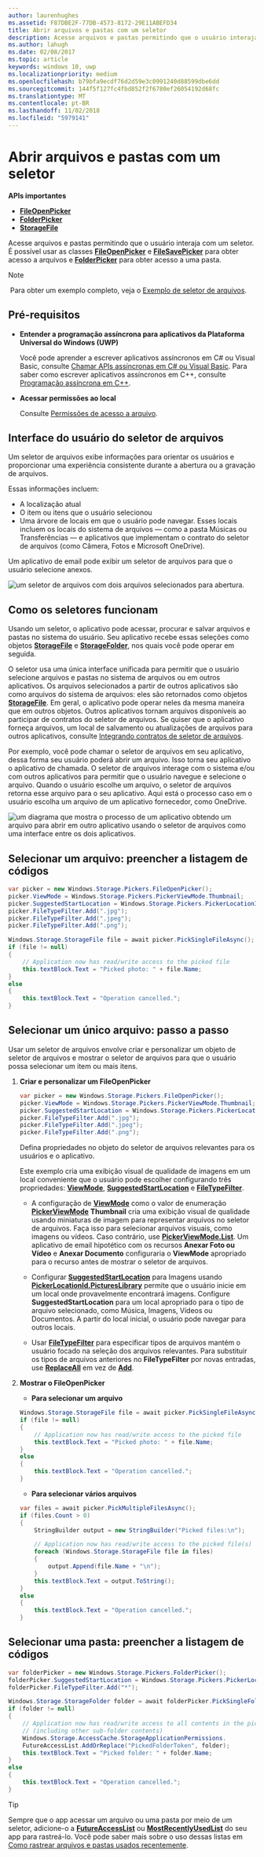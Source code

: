 ```yaml
---
author: laurenhughes
ms.assetid: F87DBE2F-77DB-4573-8172-29E11ABEFD34
title: Abrir arquivos e pastas com um seletor
description: Acesse arquivos e pastas permitindo que o usuário interaja com um seletor. Você pode usar as classes FileOpenPicker e FileSavePicker para obter acesso a arquivos e FolderPicker para obter acesso a uma pasta.
ms.author: lahugh
ms.date: 02/08/2017
ms.topic: article
keywords: windows 10, uwp
ms.localizationpriority: medium
ms.openlocfilehash: b79bfa9ecdf76d2d59e3c0991240d88599dbe6dd
ms.sourcegitcommit: 144f5f127fc4fbd852f2f6780ef26054192d68fc
ms.translationtype: MT
ms.contentlocale: pt-BR
ms.lasthandoff: 11/02/2018
ms.locfileid: "5979141"
---
```

# <a name="open-files-and-folders-with-a-picker"></a>Abrir arquivos e pastas com um seletor

**APIs importantes**

-   [**FileOpenPicker**](https://msdn.microsoft.com/library/windows/apps/br207847)
-   [**FolderPicker**](https://msdn.microsoft.com/library/windows/apps/br207881)
-   [**StorageFile**](https://msdn.microsoft.com/library/windows/apps/br227171)

Acesse arquivos e pastas permitindo que o usuário interaja com um seletor. É possível usar as classes [**FileOpenPicker**](https://msdn.microsoft.com/library/windows/apps/br207847) e [**FileSavePicker**](https://msdn.microsoft.com/library/windows/apps/br207871) para obter acesso a arquivos e [**FolderPicker**](https://msdn.microsoft.com/library/windows/apps/br207881) para obter acesso a uma pasta.

> [!NOTE]
> Para obter um exemplo completo, veja o [Exemplo de seletor de arquivos](http://go.microsoft.com/fwlink/p/?linkid=619994).

## <a name="prerequisites"></a>Pré-requisitos


-   **Entender a programação assíncrona para aplicativos da Plataforma Universal do Windows (UWP)**

    Você pode aprender a escrever aplicativos assíncronos em C# ou Visual Basic, consulte [Chamar APIs assíncronas em C# ou Visual Basic](https://msdn.microsoft.com/library/windows/apps/mt187337). Para saber como escrever aplicativos assíncronos em C++, consulte [Programação assíncrona em C++](https://msdn.microsoft.com/library/windows/apps/mt187334).

-   **Acessar permissões ao local**

    Consulte [Permissões de acesso a arquivo](file-access-permissions.md).

## <a name="file-picker-ui"></a>Interface do usuário do seletor de arquivos


Um seletor de arquivos exibe informações para orientar os usuários e proporcionar uma experiência consistente durante a abertura ou a gravação de arquivos.

Essas informações incluem:

-   A localização atual
-   O item ou itens que o usuário selecionou
-   Uma árvore de locais em que o usuário pode navegar. Esses locais incluem os locais do sistema de arquivos — como a pasta Músicas ou Transferências — e aplicativos que implementam o contrato do seletor de arquivos (como Câmera, Fotos e Microsoft OneDrive).

Um aplicativo de email pode exibir um seletor de arquivos para que o usuário selecione anexos.

![um seletor de arquivos com dois arquivos selecionados para abertura.](images/picker-multifile-600px.png)

## <a name="how-pickers-work"></a>Como os seletores funcionam


Usando um seletor, o aplicativo pode acessar, procurar e salvar arquivos e pastas no sistema do usuário. Seu aplicativo recebe essas seleções como objetos [**StorageFile**](https://msdn.microsoft.com/library/windows/apps/br227171) e [**StorageFolder**](https://msdn.microsoft.com/library/windows/apps/br227230), nos quais você pode operar em seguida.

O seletor usa uma única interface unificada para permitir que o usuário selecione arquivos e pastas no sistema de arquivos ou em outros aplicativos. Os arquivos selecionados a partir de outros aplicativos são como arquivos do sistema de arquivos: eles são retornados como objetos [**StorageFile**](https://msdn.microsoft.com/library/windows/apps/br227171). Em geral, o aplicativo pode operar neles da mesma maneira que em outros objetos. Outros aplicativos tornam arquivos disponíveis ao participar de contratos do seletor de arquivos. Se quiser que o aplicativo forneça arquivos, um local de salvamento ou atualizações de arquivos para outros aplicativos, consulte [Integrando contratos de seletor de arquivos](https://msdn.microsoft.com/library/windows/apps/hh465192).

Por exemplo, você pode chamar o seletor de arquivos em seu aplicativo, dessa forma seu usuário poderá abrir um arquivo. Isso torna seu aplicativo o aplicativo de chamada. O seletor de arquivos interage com o sistema e/ou com outros aplicativos para permitir que o usuário navegue e selecione o arquivo. Quando o usuário escolhe um arquivo, o seletor de arquivos retorna esse arquivo para o seu aplicativo. Aqui está o processo caso em o usuário escolha um arquivo de um aplicativo fornecedor, como OneDrive.

![um diagrama que mostra o processo de um aplicativo obtendo um arquivo para abrir em outro aplicativo usando o seletor de arquivos como uma interface entre os dois aplicativos.](images/app-to-app-diagram-600px.png)

## <a name="pick-a-single-file-complete-code-listing"></a>Selecionar um arquivo: preencher a listagem de códigos


```cs
var picker = new Windows.Storage.Pickers.FileOpenPicker();
picker.ViewMode = Windows.Storage.Pickers.PickerViewMode.Thumbnail;
picker.SuggestedStartLocation = Windows.Storage.Pickers.PickerLocationId.PicturesLibrary;
picker.FileTypeFilter.Add(".jpg");
picker.FileTypeFilter.Add(".jpeg");
picker.FileTypeFilter.Add(".png");

Windows.Storage.StorageFile file = await picker.PickSingleFileAsync();
if (file != null)
{
    // Application now has read/write access to the picked file
    this.textBlock.Text = "Picked photo: " + file.Name;
}
else
{
    this.textBlock.Text = "Operation cancelled.";
}
```

## <a name="pick-a-single-file-step-by-step"></a>Selecionar um único arquivo: passo a passo


Usar um seletor de arquivos envolve criar e personalizar um objeto de seletor de arquivos e mostrar o seletor de arquivos para que o usuário possa selecionar um item ou mais itens.

1.  **Criar e personalizar um FileOpenPicker**

    ```cs
    var picker = new Windows.Storage.Pickers.FileOpenPicker();
    picker.ViewMode = Windows.Storage.Pickers.PickerViewMode.Thumbnail;
    picker.SuggestedStartLocation = Windows.Storage.Pickers.PickerLocationId.PicturesLibrary;
    picker.FileTypeFilter.Add(".jpg");
    picker.FileTypeFilter.Add(".jpeg");
    picker.FileTypeFilter.Add(".png");
    ```
    Defina propriedades no objeto do seletor de arquivos relevantes para os usuários e o aplicativo.

    Este exemplo cria uma exibição visual de qualidade de imagens em um local conveniente que o usuário pode escolher configurando três propriedades: [**ViewMode**](https://msdn.microsoft.com/library/windows/apps/br207855), [**SuggestedStartLocation**](https://msdn.microsoft.com/library/windows/apps/br207854) e [**FileTypeFilter**](https://msdn.microsoft.com/library/windows/apps/br207850).

    -   A configuração de [**ViewMode**](https://msdn.microsoft.com/library/windows/apps/br207855) como o valor de enumeração [**PickerViewMode**](https://msdn.microsoft.com/library/windows/apps/xaml/windows.storage.pickers.pickerviewmode.aspx#thumbnail) **Thumbnail** cria uma exibição visual de qualidade usando miniaturas de imagem para representar arquivos no seletor de arquivos. Faça isso para selecionar arquivos visuais, como imagens ou vídeos. Caso contrário, use [**PickerViewMode.List**](https://msdn.microsoft.com/library/windows/apps/xaml/windows.storage.pickers.pickerviewmode.aspx#list). Um aplicativo de email hipotético com os recursos **Anexar Foto ou Vídeo** e **Anexar Documento** configuraria o **ViewMode** apropriado para o recurso antes de mostrar o seletor de arquivos.

    -   Configurar [**SuggestedStartLocation**](https://msdn.microsoft.com/library/windows/apps/br207854) para Imagens usando [**PickerLocationId.PicturesLibrary**](https://msdn.microsoft.com/library/windows/apps/br207890) permite que o usuário inicie em um local onde provavelmente encontrará imagens. Configure **SuggestedStartLocation** para um local apropriado para o tipo de arquivo selecionado, como Música, Imagens, Vídeos ou Documentos. A partir do local inicial, o usuário pode navegar para outros locais.

    -   Usar [**FileTypeFilter**](https://msdn.microsoft.com/library/windows/apps/br207850) para especificar tipos de arquivos mantém o usuário focado na seleção dos arquivos relevantes. Para substituir os tipos de arquivos anteriores no **FileTypeFilter** por novas entradas, use [**ReplaceAll**](https://msdn.microsoft.com/library/windows/apps/br207844) em vez de [**Add**](https://msdn.microsoft.com/library/windows/apps/br207834).

2.  **Mostrar o FileOpenPicker**

    - **Para selecionar um arquivo**

    ```cs
    Windows.Storage.StorageFile file = await picker.PickSingleFileAsync();
    if (file != null)
    {
        // Application now has read/write access to the picked file
        this.textBlock.Text = "Picked photo: " + file.Name;
    }
    else
    {
        this.textBlock.Text = "Operation cancelled.";
    }
    ```

    - **Para selecionar vários arquivos**  

    ```cs
    var files = await picker.PickMultipleFilesAsync();
    if (files.Count > 0)
    {
        StringBuilder output = new StringBuilder("Picked files:\n");

        // Application now has read/write access to the picked file(s)
        foreach (Windows.Storage.StorageFile file in files)
        {
            output.Append(file.Name + "\n");
        }
        this.textBlock.Text = output.ToString();
    }
    else
    {
        this.textBlock.Text = "Operation cancelled.";
    }
    ```

## <a name="pick-a-folder-complete-code-listing"></a>Selecionar uma pasta: preencher a listagem de códigos


```cs
var folderPicker = new Windows.Storage.Pickers.FolderPicker();
folderPicker.SuggestedStartLocation = Windows.Storage.Pickers.PickerLocationId.Desktop;
folderPicker.FileTypeFilter.Add("*");

Windows.Storage.StorageFolder folder = await folderPicker.PickSingleFolderAsync();
if (folder != null)
{
    // Application now has read/write access to all contents in the picked folder
    // (including other sub-folder contents)
    Windows.Storage.AccessCache.StorageApplicationPermissions.
    FutureAccessList.AddOrReplace("PickedFolderToken", folder);
    this.textBlock.Text = "Picked folder: " + folder.Name;
}
else
{
    this.textBlock.Text = "Operation cancelled.";
}
```

> [!TIP]
> Sempre que o app acessar um arquivo ou uma pasta por meio de um seletor, adicione-o a [**FutureAccessList**](https://msdn.microsoft.com/library/windows/apps/br207457) ou [**MostRecentlyUsedList**](https://msdn.microsoft.com/library/windows/apps/br207458) do seu app para rastreá-lo. Você pode saber mais sobre o uso dessas listas em [Como rastrear arquivos e pastas usados recentemente](how-to-track-recently-used-files-and-folders.md).